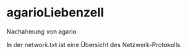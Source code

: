 # agarioLiebenzell
Nachahmung von agario

In der network.txt ist eine Übersicht des Netzwerk-Protokolls.
